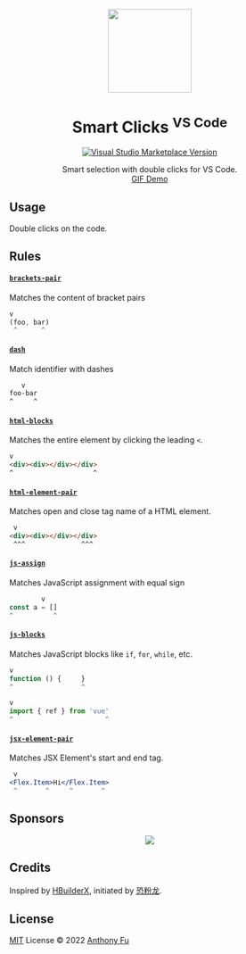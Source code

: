 <p align="center">
<img src="https://raw.githubusercontent.com/antfu/vscode-smart-clicks/main/res/icon.png" height="150">
</p>

<h1 align="center">Smart Clicks <sup>VS Code</sup></h1>

<p align="center">
<a href="https://marketplace.visualstudio.com/items?itemName=antfu.smart-clicks" target="__blank"><img src="https://img.shields.io/visual-studio-marketplace/v/antfu.smart-clicks.svg?color=eee&amp;label=VS%20Code%20Marketplace&logo=visual-studio-code" alt="Visual Studio Marketplace Version" /></a>
</p>

<p align="center">
Smart selection with double clicks for VS Code.<br>
<a href="https://twitter.com/antfu7/status/1506508822030200833">GIF Demo</a>
</p>

## Usage

Double clicks on the code.

## Rules

<!-- Generated from JSDocs, do not modify it directly -->
<!--rules-->
#### [`brackets-pair`](https://github.com/antfu/vscode-smart-clicks/blob/main/src/handlers/brackets-pair.ts)

Matches the content of bracket pairs

```js
v
(foo, bar)
 ^      ^
```

#### [`dash`](https://github.com/antfu/vscode-smart-clicks/blob/main/src/handlers/dash.ts)

Match identifier with dashes

```css
   v
foo-bar
^     ^
```

#### [`html-blocks`](https://github.com/antfu/vscode-smart-clicks/blob/main/src/handlers/html-blocks.ts)

Matches the entire element by clicking the leading `<`.

```html
v
<div><div></div></div>
^                    ^
```

#### [`html-element-pair`](https://github.com/antfu/vscode-smart-clicks/blob/main/src/handlers/html-element-pair.ts)

Matches open and close tag name of a HTML element.

```html
 v
<div><div></div></div>
 ^^^              ^^^
```

#### [`js-assign`](https://github.com/antfu/vscode-smart-clicks/blob/main/src/handlers/js-assign.ts)

Matches JavaScript assignment with equal sign

```js
        v
const a = []
^          ^
```

#### [`js-blocks`](https://github.com/antfu/vscode-smart-clicks/blob/main/src/handlers/js-blocks.ts)

Matches JavaScript blocks like `if`, `for`, `while`, etc.

```js
v
function () {     }
^                 ^
```

```js
v
import { ref } from 'vue'
^                       ^
```

#### [`jsx-element-pair`](https://github.com/antfu/vscode-smart-clicks/blob/main/src/handlers/jsx-element-pair.ts)

Matches JSX Element's start and end tag.

```jsx
 v
<Flex.Item>Hi</Flex.Item>
 ^       ^     ^       ^
```
<!--rules-->

## Sponsors

<p align="center">
  <a href="https://cdn.jsdelivr.net/gh/antfu/static/sponsors.svg">
    <img src='https://cdn.jsdelivr.net/gh/antfu/static/sponsors.png'/>
  </a>
</p>

## Credits

Inspired by [HBuilderX](https://www.dcloud.io/hbuilderx.html), initiated by [恐粉龙](https://space.bilibili.com/432190144).

## License

[MIT](./LICENSE) License © 2022 [Anthony Fu](https://github.com/antfu)
